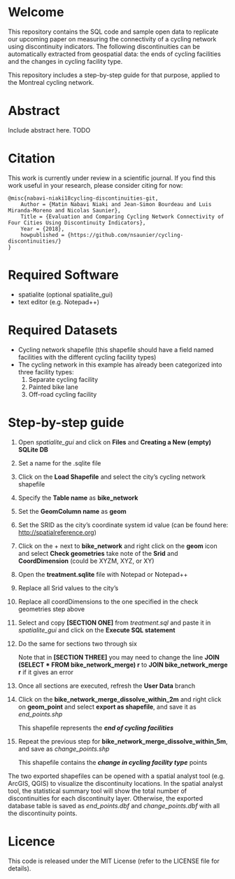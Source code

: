 # Welcome
This repository contains the SQL code and sample open data to replicate our upcoming paper on measuring the connectivity of a cycling network using discontinuity indicators. The following discontinuities can be automatically extracted from geospatial data: the ends of cycling facilities and the changes in cycling facility type. 

This repository includes a step-by-step guide for that purpose, applied to the Montreal cycling network.

# Abstract
Include abstract here. TODO

# Citation
This work is currently under review in a scientific journal. If you find this work useful in your research, please consider citing for now:

    @misc{nabavi-niaki18cycling-discontinuities-git,
        Author = {Matin Nabavi Niaki and Jean-Simon Bourdeau and Luis Miranda-Moreno and Nicolas Saunier},
        Title = {Evaluation and Comparing Cycling Network Connectivity of Four Cities Using Discontinuity Indicators},
        Year = {2018},
        howpublished = {https://github.com/nsaunier/cycling-discontinuities/}
    }

# Required Software
* spatialite (optional spatialite_gui)
* text editor (e.g. Notepad++)

# Required Datasets
* Cycling network shapefile (this shapefile should have a field named facilities with the different cycling facility types)
* The cycling network in this example has already been categorized into three facility types:
    1. Separate cycling facility
    2. Painted bike lane
    3. Off-road cycling facility

# Step-by-step guide 
<!-- TODO extract the different sections for Montreal to run against spatialite -->
1.	Open *spatialite_gui* and click on **Files** and **Creating a New (empty) SQLite DB**
2.	Set a name for the .sqlite file 
3.	Click on the **Load Shapefile** and select the city’s cycling network shapefile
4.  Specify the **Table name** as **bike_network**
5.	Set the **GeomColumn name** as **geom**
6.	Set the SRID as the city’s coordinate system id value (can be found here: http://spatialreference.org)
7.	Click on the  +  next to **bike_network** and right click on the **geom** icon and select **Check geometries** take note of the **Srid** and **CoordDimension** (could be XYZM, XYZ, or XY)
8.	Open the **treatment.sqlite** file with Notepad or Notepad++
9.	Replace all Srid values to the city’s 
10.	Replace all coordDimensions to the one specified in the check geometries step above
11.	Select and copy **[SECTION ONE]** from *treatment.sql* and paste it in *spatialite_gui* and click on the **Execute SQL statement**
12.	Do the same for sections two through six

       Note that in **[SECTION THREE]** you may need to change the line **JOIN (SELECT * FROM bike_network_merge)  r**  to **JOIN bike_network_merge r**  if it gives an error
13.	Once all sections are executed, refresh the **User Data** branch
14.	Click on the **bike_network_merge_dissolve_within_2m** and right click on **geom_point** and select **export as shapefile**, and save it as *end_points.shp*

       This shapefile represents the ***end of cycling facilities***
15.	Repeat the previous step for **bike_network_merge_dissolve_within_5m**, and save as *change_points.shp*

       This shapefile contains the ***change in cycling facility type*** points

The two exported shapefiles can be opened with a spatial analyst tool (e.g. ArcGIS, QGIS) to visualize the discontinuity locations. In the spatial analyst tool, the statistical summary tool will show the total number of discontinuities for each discontinuity layer. Otherwise, the exported database table is saved as *end_points.dbf* and *change_points.dbf* with all the discontinuity points.

# Licence
This code is released under the MIT License (refer to the LICENSE file for details).
